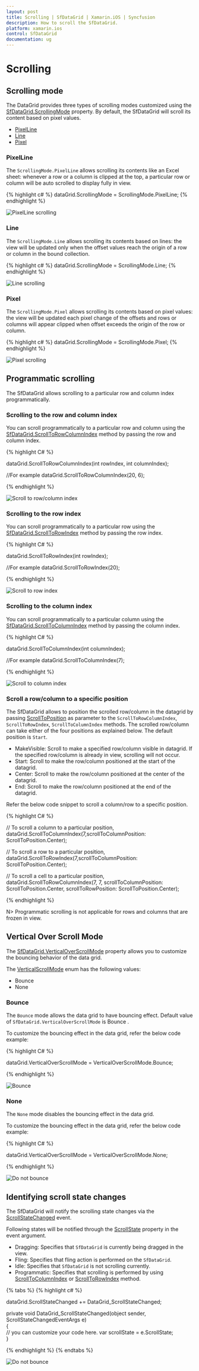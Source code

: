 ```yaml
---
layout: post
title: Scrolling | SfDataGrid | Xamarin.iOS | Syncfusion
description: How to scroll the SfDataGrid.
platform: xamarin.ios
control: SfDataGrid
documentation: ug
---
```


# Scrolling 

## Scrolling mode

The DataGrid provides three types of scrolling modes customized using the [SfDataGrid.ScrollingMode](https://help.syncfusion.com/cr/xamarin-ios/Syncfusion.SfDataGrid.SfDataGrid.html#Syncfusion_SfDataGrid_SfDataGrid_ScrollingMode) property. By default, the SfDataGrid will scroll its content based on pixel values.

* [PixelLine](http://help.syncfusion.com/cr/xamarin-ios/Syncfusion.SfDataGrid.ScrollingMode.html)
* [Line](http://help.syncfusion.com/cr/xamarin-ios/Syncfusion.SfDataGrid.ScrollingMode.html)
* [Pixel](http://help.syncfusion.com/cr/xamarin-ios/Syncfusion.SfDataGrid.ScrollingMode.html)

### PixelLine

The `ScrollingMode.PixelLine` allows scrolling its contents like an Excel sheet: whenever a row or a column is clipped at the top, a particular row or column will be auto scrolled to display fully in view.

{% highlight c# %}
dataGrid.ScrollingMode = ScrollingMode.PixelLine; 
{% endhighlight %}

![PixelLine scrolling](SfDataGrid_images/PixelLine.gif)

### Line

The `ScrollingMode.Line` allows scrolling its contents based on lines: the view will be updated only when the offset values reach the origin of a row or column in the bound collection.

{% highlight c# %}
dataGrid.ScrollingMode = ScrollingMode.Line; 
{% endhighlight %}

![Line scrolling](SfDataGrid_images/Line.gif)

### Pixel

The `ScrollingMode.Pixel` allows scrolling its contents based on pixel values: the view will be updated each pixel change of the offsets and rows or columns will appear clipped when offset exceeds the origin of the row or column.

{% highlight c# %}
dataGrid.ScrollingMode = ScrollingMode.Pixel; 
{% endhighlight %}

![Pixel scrolling](SfDataGrid_images/pixel.gif)

## Programmatic scrolling

The SfDataGrid allows scrolling to a particular row and column index programmatically.

### Scrolling to the row and column index

You can scroll programmatically to a particular row and column using the [SfDataGrid.ScrollToRowColumnIndex](https://help.syncfusion.com/cr/xamarin-ios/Syncfusion.SfDataGrid.SfDataGrid.html#Syncfusion_SfDataGrid_SfDataGrid_ScrollToRowColumnIndex_System_Int32_System_Int32_Syncfusion_SfDataGrid_ScrollToPosition_Syncfusion_SfDataGrid_ScrollToPosition_) method by passing the row and column index.

{% highlight C# %}

dataGrid.ScrollToRowColumnIndex(int rowIndex, int columnIndex);

//For example 
dataGrid.ScrollToRowColumnIndex(20, 6);

{% endhighlight %}

![Scroll to row/column index](SfDataGrid_images/ScrollToRowColumn.gif)

### Scrolling to the row index

You can scroll programmatically to a particular row using the [SfDataGrid.ScrollToRowIndex](https://help.syncfusion.com/cr/xamarin-ios/Syncfusion.SfDataGrid.SfDataGrid.html#Syncfusion_SfDataGrid_SfDataGrid_ScrollToRowIndex_System_Int32_Syncfusion_SfDataGrid_ScrollToPosition_) method by passing the row index.

{% highlight C# %}

dataGrid.ScrollToRowIndex(int rowIndex);

//For example 
dataGrid.ScrollToRowIndex(20);

{% endhighlight %}

![Scroll to row index](SfDataGrid_images/ScrollToRowIndex.gif)

### Scrolling to the column index

You can scroll programmatically to a particular column using the [SfDataGrid.ScrollToColumnIndex](https://help.syncfusion.com/cr/xamarin-ios/Syncfusion.SfDataGrid.SfDataGrid.html#Syncfusion_SfDataGrid_SfDataGrid_ScrollToColumnIndex_System_Int32_Syncfusion_SfDataGrid_ScrollToPosition_) method by passing the column index.

{% highlight C# %}

dataGrid.ScrollToColumnIndex(int columnIndex);

//For example
dataGrid.ScrollToColumnIndex(7);

{% endhighlight %}

![Scroll to column index](SfDataGrid_images/ScrollToColumnIndex.gif)


### Scroll a row/column to a specific position

The SfDataGrid allows to position the scrolled row/column in the datagrid by passing [ScrollToPosition](https://help.syncfusion.com/cr/xamarin-ios/Syncfusion.SfDataGrid.ScrollToPosition.html) as parameter to the `ScrollToRowColumnIndex`, `ScrollToRowIndex`, `ScrollToColumnIndex` methods. The scrolled row/column can take either of the four positions as explained below. The default position is `Start`.

* MakeVisible: Scroll to make a specified row/column visible in datagrid. If the specified row/column is already in view, scrolling will not occur.
* Start: Scroll to make the row/column positioned at the start of the datagrid.
* Center: Scroll to make the row/column positioned at the center of the datagrid.
* End: Scroll to make the row/column positioned at the end of the datagrid. 

Refer the below code snippet to scroll a column/row to a specific position.

{% highlight C# %}

// To scroll a column to a particular position,
dataGrid.ScrollToColumnIndex(7,scrollToColumnPosition: ScrollToPosition.Center);

// To scroll a row to a particular position,
dataGrid.ScrollToRowIndex(7,scrollToColumnPosition: ScrollToPosition.Center);

// To scroll a cell to a particular position,
dataGrid.ScrollToRowColumnIndex(7, 7, scrollToColumnPosition: ScrollToPosition.Center, scrollToRowPosition: ScrollToPosition.Center);

{% endhighlight %}

N> Programmatic scrolling is not applicable for rows and columns that are frozen in view.

## Vertical Over Scroll Mode

The [SfDataGrid.VerticalOverScrollMode](https://help.syncfusion.com/cr/xamarin-ios/Syncfusion.SfDataGrid.SfDataGrid.html#Syncfusion_SfDataGrid_SfDataGrid_VerticalOverScrollMode) property allows you to customize the bouncing behavior of the data grid.

The [VerticalScrollMode](https://help.syncfusion.com/cr/xamarin-ios/Syncfusion.SfDataGrid.VerticalOverScrollMode.html) enum has the following values:

* Bounce
* None

### Bounce

The `Bounce` mode allows the data grid to have bouncing effect. Default value of `SfDataGrid.VerticalOverScrollMode` is Bounce .

To customize the bouncing effect in the data grid, refer the below code example:

{% highlight C# %}

dataGrid.VerticalOverScrollMode = VerticalOverScrollMode.Bounce;

{% endhighlight %}

![Bounce](SfDataGrid_images/VerticalScrollOverModeBounce.gif)

### None

The `None` mode disables the bouncing effect in the data grid.

To customize the bouncing effect in the data grid, refer the below code example:

{% highlight C# %}

dataGrid.VerticalOverScrollMode = VerticalOverScrollMode.None;

{% endhighlight %}

![Do not bounce](SfDataGrid_images/VerticalScrollOverModeNone.gif)

## Identifying scroll state changes

The SfDataGrid will notify the scrolling state changes via the [ScrollStateChanged](https://help.syncfusion.com/cr/xamarin-ios/Syncfusion.SfDataGrid.SfDataGrid.html) event.

Following states will be notified through the [ScrollState](https://help.syncfusion.com/cr/xamarin-ios/Syncfusion.SfDataGrid.ScrollStateChangedEventArgs.html#Syncfusion_SfDataGrid_ScrollStateChangedEventArgs__ctor_Syncfusion_SfDataGrid_ScrollState_) property in the event argument.

* Dragging: Specifies that `SfDataGrid` is currently being dragged in the view.
* Fling: Specifies that fling action is performed on the `SfDataGrid`.
* Idle: Specifies that `SfDataGrid` is not scrolling currently.
* Programmatic: Specifies that scrolling is performed by using [ScrollToColumnIndex](https://help.syncfusion.com/cr/xamarin-ios/Syncfusion.SfDataGrid.SfDataGrid.html#Syncfusion_SfDataGrid_SfDataGrid_ScrollToColumnIndex_System_Int32_Syncfusion_SfDataGrid_ScrollToPosition_) or [ScrollToRowIndex](https://help.syncfusion.com/cr/xamarin-ios/Syncfusion.SfDataGrid.SfDataGrid.html#Syncfusion_SfDataGrid_SfDataGrid_ScrollToRowIndex_System_Int32_Syncfusion_SfDataGrid_ScrollToPosition_) method.

{% tabs %}
{% highlight c# %}

dataGrid.ScrollStateChanged += DataGrid_ScrollStateChanged;

   private void DataGrid_ScrollStateChanged(object sender, ScrollStateChangedEventArgs e)   
    {                    
      // you can customize your code here.
      var scrollState = e.ScrollState;            
    }

{% endhighlight %}
{% endtabs %}

![Do not bounce](SfDataGrid_images/VerticalScrollOverModeNone.gif)
